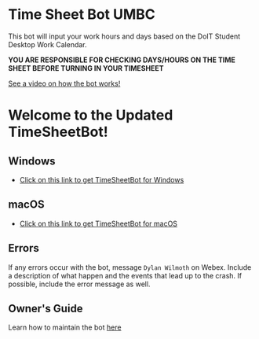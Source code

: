 
# Time Sheet Bot UMBC

This bot will input your work hours and days based on the DoIT Student Desktop Work Calendar.   

**YOU ARE RESPONSIBLE FOR CHECKING DAYS/HOURS ON THE TIME SHEET BEFORE TURNING IN YOUR TIMESHEET**  

[See a video on how the bot works!](https://www.youtube.com/watch?v=OBOn-c57OLM)

# Welcome to the Updated TimeSheetBot!

## Windows
* [Click on this link to get TimeSheetBot for Windows](https://github.com/Dylan-Wimoth/TimeSheetBot/tree/TimeSheetBot-Windows)

## macOS
* [Click on this link to get TimeSheetBot for macOS](https://github.com/Dylan-Wimoth/TimeSheetBot/tree/TimeSheetBot-macOS)

## Errors
If any errors occur with the bot, message ``Dylan Wilmoth`` on Webex. Include a description of what happen and the events that lead up to the crash. If possible, include the error message as well. 

## Owner's Guide
Learn how to maintain the bot [here](https://docs.google.com/document/d/149sX6eMVgpynhd_m3gGFE3ysSs7btKHZtgD0V1w3xsM/edit?usp=sharing)